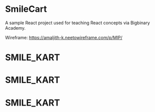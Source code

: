 # SmileCart

A sample React project used for teaching React concepts via Bigbinary Academy.

Wireframe: https://amaljith-k.neetowireframe.com/p/MIP/
# SMILE_KART
# SMILE_KART
# SMILE_KART

